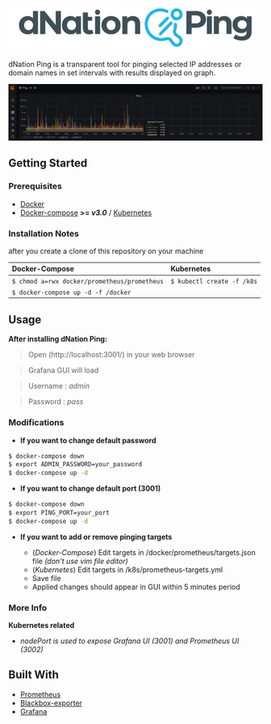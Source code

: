 ![alt text](images/dNPing_logo.png "dNation Ping logo")
-
dNation Ping is a transparent tool for pinging selected IP addresses or domain names in set intervals with results displayed on graph.

![alt text](images/ping_grafana_screenshot.png "dNation Ping GUI")

## Getting Started 
### Prerequisites

* [Docker](https://www.docker.com/)
* [Docker-compose](https://docs.docker.com/compose/) **>= *v3.0*** / [Kubernetes](https://kubernetes.io/)

### Installation Notes

after you create a clone of this repository on your machine

| Docker-Compose| Kubernetes |
| :--- | :--- |
| `$ chmod a=rwx docker/prometheus/prometheus` | `$ kubectl create -f /k8s` |
| `$ docker-compose up -d -f /docker` |



## Usage
**After installing dNation Ping:**

> Open (http://localhost:3001/) in your web browser

> Grafana GUI will load

> Username : *admin* 

> Password : *pass*

### Modifications
* **If you want to change default password**

```bash
$ docker-compose down
$ export ADMIN_PASSWORD=your_password
$ docker-compose up -d
```

* **If you want to change default port (3001)**

```bash
$ docker-compose down
$ export PING_PORT=your_port
$ docker-compose up -d
```

* **If you want to add or remove pinging targets**

    - (*Docker-Compose*) Edit targets in /docker/prometheus/targets.json file *(don't use vim file editor)*
    - (*Kubernetes*) Edit targets in /k8s/prometheus-targets.yml
    - Save file
    - Applied changes should appear in GUI within 5 minutes period
    
### More Info
**Kubernetes related**

 - *nodePort is used to expose Grafana UI (3001) and Prometheus UI (3002)*

## Built With

* [Prometheus](https://prometheus.io/)
* [Blackbox-exporter](https://github.com/prometheus/blackbox_exporter/blob/master/README.md)
* [Grafana](https://grafana.com/)















